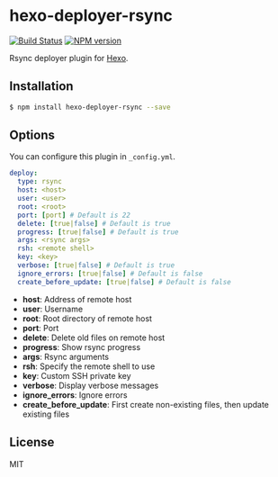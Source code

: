# hexo-deployer-rsync

[![Build Status](https://github.com/hexojs/hexo-deployer-rsync/workflows/Tester/badge.svg)](https://github.com/hexojs/hexo-deployer-rsync/actions?query=workflow%3ATester)
[![NPM version](https://badge.fury.io/js/hexo-deployer-rsync.svg)](https://www.npmjs.com/package/hexo-deployer-rsync)

Rsync deployer plugin for [Hexo].

## Installation

``` bash
$ npm install hexo-deployer-rsync --save
```

## Options

You can configure this plugin in `_config.yml`.

``` yaml
deploy:
  type: rsync
  host: <host>
  user: <user>
  root: <root>
  port: [port] # Default is 22
  delete: [true|false] # Default is true
  progress: [true|false] # Default is true
  args: <rsync args>
  rsh: <remote shell>
  key: <key>
  verbose: [true|false] # Default is true
  ignore_errors: [true|false] # Default is false
  create_before_update: [true|false] # Default is false
```

- **host**: Address of remote host
- **user**: Username
- **root**: Root directory of remote host
- **port**: Port
- **delete**: Delete old files on remote host
- **progress**: Show rsync progress
- **args**: Rsync arguments
- **rsh**: Specify the remote shell to use
- **key**: Custom SSH private key
- **verbose**: Display verbose messages
- **ignore_errors**: Ignore errors
- **create_before_update**: First create non-existing files, then update existing files

## License

MIT

[Hexo]: http://hexo.io/
